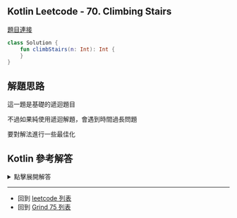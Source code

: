 ## Kotlin Leetcode - 70. Climbing Stairs

[題目連接](https://leetcode.com/problems/climbing-stairs/)

```kotlin
class Solution {
    fun climbStairs(n: Int): Int {
    }
}
```

## 解題思路

這一題是基礎的遞迴題目

不過如果純使用遞迴解題，會遇到時間過長問題

要對解法進行一些最佳化

## Kotlin 參考解答

<details>
  <summary markdown='span'>點擊展開解答</summary>

根據遞迴的想法，我們可以想到以下解法

```kotlin
class Solution {
    fun climbStairs(n: Int): Int {
        return when {
            n == 0 -> 0
            n == 1 -> 1
            n == 2 -> 2
            else -> climbStairs(n-1) + climbStairs(n-2)
        }
    }
}
```

直接使用這個解法的話，會因為呼叫的函數個數過多

導致運算的時間過長

為了避免這個問題

我們可以改用迴圈

```kotlin
class Solution {
    fun climbStairs(n: Int): Int {
        if (n <= 2) {
            return n
        }
        var result = 0
        var n1 = 1
        var n2 = 2
        (3..n).forEach { _ ->
            result = n1 + n2
            n1 = n2
            n2 = result
        }
        return result
    }
}

```

或者，我們可以利用 kotlin 的 `tailrec` 關鍵字

利用尾遞迴的方式進行改寫

讓 kotlin 編譯器協助這段程式的最佳化

```kotlin
class Solution {
    fun climbStairs(n: Int): Int {
        return climbStairsRec(n, 1, 1)
    }

    private tailrec fun climbStairsRec(n: Int, first: Int, second: Int): Int {
        return when (n) {
            1 -> second
            else -> climbStairsRec(n - 1, second, first + second)
        }
    }
}
```

</details>

------

- 回到 [leetcode 列表](index.md)
- 回到 [Grind 75 列表](grind75.md)
